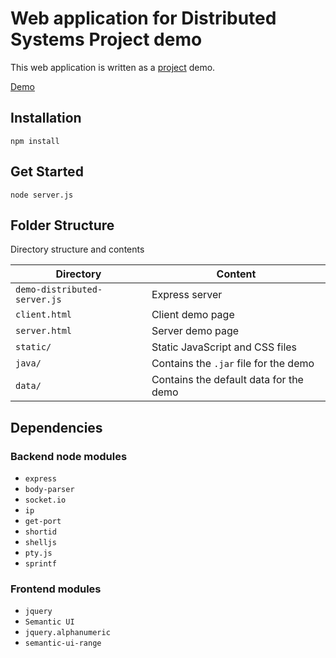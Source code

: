 # Web application for Distributed Systems Project demo

This web application is written as a [project](https://github.com/tanhauhau/Bueno4013/tree/master) demo.

[Demo](http://lihautan.me/demo/distributed/start)

## Installation

`npm install`

## Get Started

`node server.js` 

## Folder Structure
Directory structure and contents

Directory | Content
----------| -------
`demo-distributed-server.js` | Express server
`client.html` | Client demo page
`server.html` | Server demo page
`static/` | Static JavaScript and CSS files
`java/` | Contains the `.jar` file for the demo
`data/` | Contains the default data for the demo

## Dependencies

### Backend node modules
* `express`
* `body-parser`
* `socket.io`
* `ip`
* `get-port`
* `shortid`
* `shelljs`
* `pty.js`
* `sprintf`

### Frontend modules
* `jquery`
* `Semantic UI`
* `jquery.alphanumeric`
* `semantic-ui-range`